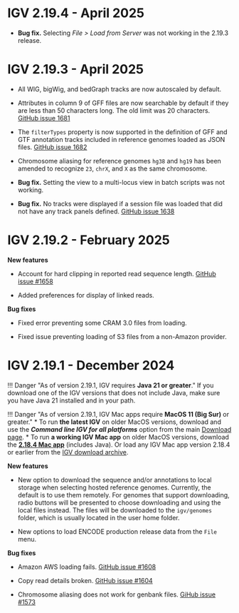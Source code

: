 # IGV 2.19.4 - April 2025

* **Bug fix.** Selecting *File > Load from Server* was not working in the 2.19.3 release. 


# IGV 2.19.3 - April 2025

* All WIG, bigWig, and bedGraph tracks are now autoscaled by default.

* Attributes in column 9 of GFF files are now searchable by default if they are less than 50 characters long. The old limit was 20 characters.  [GitHub issue 1681](https://github.com/igvteam/igv/issues/1681)

* The `filterTypes` property is now supported in the definition of GFF and GTF annotation tracks included in reference genomes loaded as JSON files.  [GitHub issue 1682](https://github.com/igvteam/igv/issues/1682)

* Chromosome aliasing for reference genomes `hg38` and `hg19` has been amended to recognize `23`, `chrX`, and `X` as the same chromosome. 

* **Bug fix.** Setting the view to a multi-locus view in batch scripts was not working.

* **Bug fix.** No tracks were displayed if a session file was loaded that did not have any track panels defined. [GitHub issue 1638](https://github.com/igvteam/igv/issues/1638)


# IGV 2.19.2 - February 2025
    
**New features**

* Account for hard clipping in reported read sequence length. [GitHub issue #1658](https://github.com/igvteam/igv/issues/1658)

* Added preferences for display of linked reads. 

**Bug fixes**

* Fixed error preventing some CRAM 3.0 files from loading. 

* Fixed issue preventing loading of S3 files from a non-Amazon provider.


# IGV 2.19.1 - December 2024

!!! Danger "As of version 2.19.1, IGV requires **Java 21 or greater**." 
    If you download one of the IGV versions that does not include Java, make sure you have Java 21 installed and in your path.
    
!!! Danger "As of version 2.19.1, IGV Mac apps require **MacOS 11 (Big Sur)** or greater." 
	*     To run **the latest IGV** on older MacOS versions, download and use the ***Command line IGV for all platforms*** option from the main [Download page](https://igv.org/doc/desktop/#DownloadPage/). 
	*     To run **a working IGV Mac app** on older MacOS versions, download the [**2.18.4 Mac app**](https://data.broadinstitute.org/igv/projects/downloads/2.18/IGV_MacApp_2.18.4_WithJava.zip) (includes Java). Or load any IGV Mac app version 2.18.4 or earlier from the [IGV download archive](https://data.broadinstitute.org/igv/projects/downloads/).
    
    
**New features**

* New option to download the sequence and/or annotations to local storage when selecting hosted reference genomes. Currently, the default is to use them remotely. For genomes that support downloading, radio buttons will be presented to choose downloading and using the local files instead. The files will be downloaded to the `igv/genomes` folder, which is usually located in the user home folder.

* New options to load ENCODE production release data from the `File` menu.

**Bug fixes**

* Amazon AWS loading fails. [GitHub issue #1608](https://github.com/igvteam/igv/issues/1608)

* Copy read details broken. [GitHub issue #1604](https://github.com/igvteam/igv/issues/1604)

* Chromosome aliasing does not work for genbank files. [GiHub issue #1573](https://github.com/igvteam/igv/issues/1573)



    